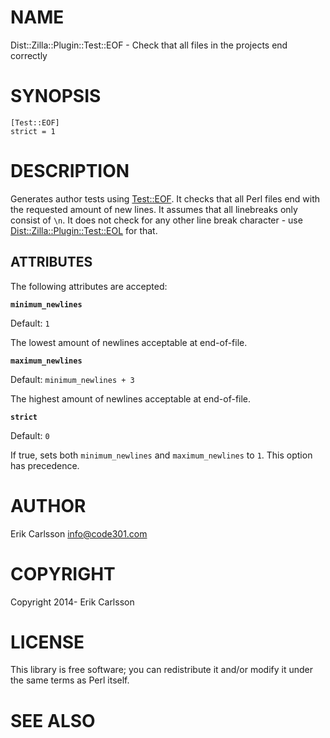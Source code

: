 # NAME

Dist::Zilla::Plugin::Test::EOF - Check that all files in the projects end correctly

# SYNOPSIS

    [Test::EOF]
    strict = 1

# DESCRIPTION

Generates author tests using [Test::EOF](https://metacpan.org/pod/Test::EOF). It checks that all Perl files end with the requested amount of new lines. It assumes that all linebreaks only consist of `\n`. It does not check
for any other line break character - use [Dist::Zilla::Plugin::Test::EOL](https://metacpan.org/pod/Dist::Zilla::Plugin::Test::EOL) for that.

## ATTRIBUTES

The following attributes are accepted:

**`minimum_newlines`**

Default: `1`

The lowest amount of newlines acceptable at end-of-file.

**`maximum_newlines`**

Default: `minimum_newlines + 3`

The highest amount of newlines acceptable at end-of-file.

**`strict`**

Default: `0`

If true, sets both `minimum_newlines` and `maximum_newlines` to `1`. This option has precedence.

# AUTHOR

Erik Carlsson <info@code301.com>

# COPYRIGHT

Copyright 2014- Erik Carlsson

# LICENSE

This library is free software; you can redistribute it and/or modify
it under the same terms as Perl itself.

# SEE ALSO
